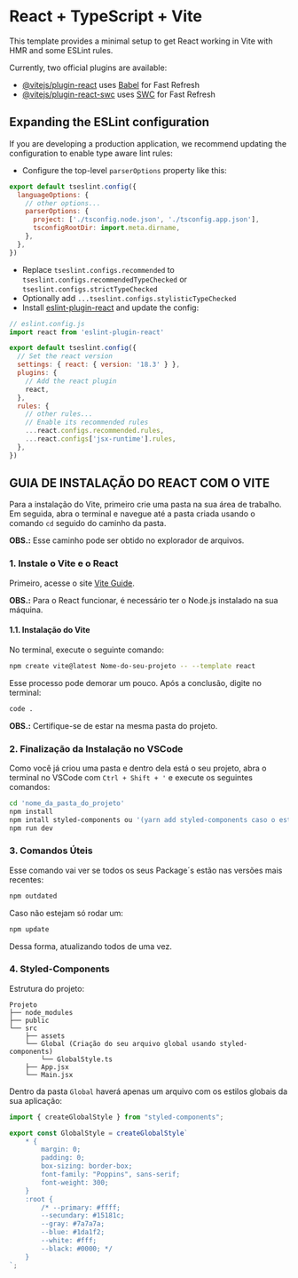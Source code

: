 # React + TypeScript + Vite

This template provides a minimal setup to get React working in Vite with HMR and some ESLint rules.

Currently, two official plugins are available:

- [@vitejs/plugin-react](https://github.com/vitejs/vite-plugin-react/blob/main/packages/plugin-react/README.md) uses [Babel](https://babeljs.io/) for Fast Refresh
- [@vitejs/plugin-react-swc](https://github.com/vitejs/vite-plugin-react-swc) uses [SWC](https://swc.rs/) for Fast Refresh

## Expanding the ESLint configuration

If you are developing a production application, we recommend updating the configuration to enable type aware lint rules:

- Configure the top-level `parserOptions` property like this:

```js
export default tseslint.config({
  languageOptions: {
    // other options...
    parserOptions: {
      project: ['./tsconfig.node.json', './tsconfig.app.json'],
      tsconfigRootDir: import.meta.dirname,
    },
  },
})
```

- Replace `tseslint.configs.recommended` to `tseslint.configs.recommendedTypeChecked` or `tseslint.configs.strictTypeChecked`
- Optionally add `...tseslint.configs.stylisticTypeChecked`
- Install [eslint-plugin-react](https://github.com/jsx-eslint/eslint-plugin-react) and update the config:

```js
// eslint.config.js
import react from 'eslint-plugin-react'

export default tseslint.config({
  // Set the react version
  settings: { react: { version: '18.3' } },
  plugins: {
    // Add the react plugin
    react,
  },
  rules: {
    // other rules...
    // Enable its recommended rules
    ...react.configs.recommended.rules,
    ...react.configs['jsx-runtime'].rules,
  },
})
```

## GUIA DE INSTALAÇÃO DO REACT COM O VITE

Para a instalação do Vite, primeiro crie uma pasta na sua área de trabalho. Em seguida, abra o terminal e navegue até a pasta criada usando o comando `cd` seguido do caminho da pasta. 

**OBS.:** Esse caminho pode ser obtido no explorador de arquivos.

### 1. Instale o Vite e o React

Primeiro, acesse o site [Vite Guide](https://vite.dev/guide/).

**OBS.:** Para o React funcionar, é necessário ter o Node.js instalado na sua máquina.

#### 1.1. Instalação do Vite

No terminal, execute o seguinte comando:

```sh
npm create vite@latest Nome-do-seu-projeto -- --template react
```

Esse processo pode demorar um pouco. Após a conclusão, digite no terminal:

```sh
code .
```

**OBS.:** Certifique-se de estar na mesma pasta do projeto.

### 2. Finalização da Instalação no VSCode

Como você já criou uma pasta e dentro dela está o seu projeto, abra o terminal no VSCode com `Ctrl + Shift + '` e execute os seguintes comandos:

```sh
cd 'nome_da_pasta_do_projeto'
npm install
npm intall styled-components ou '(yarn add styled-components caso o esteja útilizando)'
npm run dev
```
### 3. Comandos Úteis
Esse comando vai ver se todos os seus Package´s estão nas versões mais recentes:
```sh
npm outdated
```
Caso não estejam só rodar um:
```sh
npm update
```
Dessa forma, atualizando todos de uma vez.

### 4. Styled-Components

Estrutura do projeto:

```
Projeto
├── node_modules
├── public
└── src
    ├── assets
    └── Global (Criação do seu arquivo global usando styled-components)
        └── GlobalStyle.ts
    ├── App.jsx
    └── Main.jsx
```

Dentro da pasta `Global` haverá apenas um arquivo com os estilos globais da sua aplicação:

```ts
import { createGlobalStyle } from "styled-components";

export const GlobalStyle = createGlobalStyle`
    * {
        margin: 0;
        padding: 0;
        box-sizing: border-box;
        font-family: "Poppins", sans-serif;
        font-weight: 300;
    }
    :root {
        /* --primary: #ffff;
        --secundary: #15181c;
        --gray: #7a7a7a;
        --blue: #1da1f2;
        --white: #fff;
        --black: #0000; */
    }
`;
```